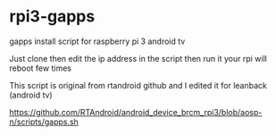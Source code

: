 # rpi3-gapps
gapps install script for raspberry pi 3 android tv

Just clone then edit the ip address in the script then run it
your rpi will reboot few times

This script is original from rtandroid github and I edited it for leanback (android tv)

https://github.com/RTAndroid/android_device_brcm_rpi3/blob/aosp-n/scripts/gapps.sh
